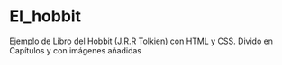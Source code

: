 # El_hobbit
Ejemplo de Libro del Hobbit (J.R.R Tolkien) con HTML y CSS. Divido en Capítulos y con imágenes añadidas
